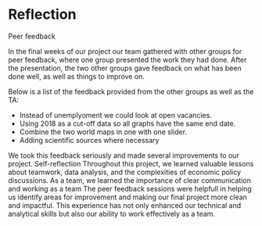 # Reflection

Peer feedback

In the final weeks of our project our team gathered with other groups for peer feedback, where one group presented the work they had done. After the presentation, the two other groups gave feedback on what has been done well, as well as things to improve on.


Below is a list of the feedback provided from the other groups as well as the TA:
- Instead of unemplyoment we could look at open vacancies.
- Using 2018 as a cut-off data so all graphs have the same end date.
- Combine the two world maps in one with one slider.
- Adding scientific sources where necessary


We took this feedback seriously and made several improvements to our project.
Self-reflection
Throughout this project, we learned valuable lessons about teamwork, data analysis, and the complexities of economic policy discussions.
As a team, we learned the importance of clear communication and working as a team The peer feedback sessions were helpfull in helping us identify areas for improvement and making our final project more clean and impactful. This experience has not only enhanced our technical and analytical skills but also our ability to work effectively as a team.